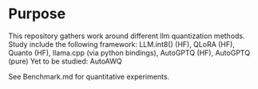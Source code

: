 # Purpose
This repository gathers work around different llm quantization methods.
Study include the following framework: LLM.int8() (HF), QLoRA (HF), Quanto (HF), llama.cpp (via python bindings), AutoGPTQ (HF), AutoGPTQ (pure)
Yet to be studied: AutoAWQ

See Benchmark.md for quantitative experiments.
